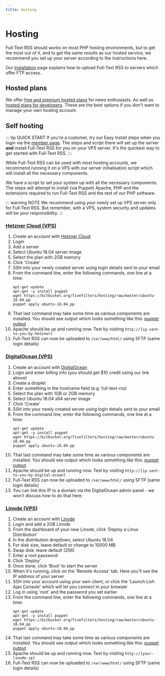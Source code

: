 ```yaml
---
title: Hosting
---
```


# Hosting

Full-Text RSS should works on most PHP hosting environments, but to get the most out of it, and to get the same results as our hosted service, we recommend you set up your server according to the instructions here.

Our [Installation](/full-text-rss/installation.html) page explains how to upload Full-Text RSS to servers which offer FTP access.

## Hosted plans

We offer [free and premium hosted plans](http://fivefilters.org/content-only/#section-pricing) for news enthusiasts. As well as [hosted plans for developers](https://market.mashape.com/fivefilters/full-text-rss). These are the best options if you don't want to manage your own hosting account.

## Self hosting

::: tip QUICK START
If you're a customer, try our Easy Install steps when you login via the [member page](https://member.fivefilters.org/). The steps and script there will set up the server **and** install Full-Text RSS for you on your VPS server. It's the quickest way to get started with Full-Text RSS.
:::

While Full-Text RSS can be used with most hosting accounts, we recommend running it on a VPS with our server initialisation script which will install all the necessary components.

We have a script to set your system up with all the necessary components. The steps will attempt to install (via Puppet) Apache, PHP and the extensions required to run Full-Text RSS and the rest of our PHP software.

::: warning NOTE
We recommend using your newly set up VPS server only for Full-Text RSS. But remember, with a VPS, system security and updates will be your responsibility.
:::

### [Hetzner Cloud (VPS)](https://www.hetzner.com/cloud)

1. Create an account with [Hetzner Cloud](https://www.hetzner.com/cloud)
1. Login
1. Add a server
1. Select Ubuntu 18.04 server image
1. Select the plan with 2GB memory
1. Click 'Create'
1. SSH into your newly created server using login details sent to your email
1. From the command line, enter the following commands, one line at a time: 
    ```
    apt-get update
    apt-get -y install puppet
    wget https://bitbucket.org/fivefilters/hosting/raw/master/ubuntu-18.04.pp
    puppet apply ubuntu-18.04.pp
    ```
1. That last command may take some time as various components are installed. You should see output which looks something like this: [puppet output](https://bitbucket.org/fivefilters/hosting/src/master/puppet-output.txt)
1. Apache should be up and running now. Test by visiting 
`http://[ip-sent-to-you-by-hetzner]`
1. Full-Text RSS can now be uploaded to `/var/www/html/` using SFTP (same login details)


### [DigitalOcean (VPS)](https://www.digitalocean.com/?refcode=53aa778d0c4a)

1. Create an account with [DigitalOcean](https://www.digitalocean.com/?refcode=53aa778d0c4a)
1. Login and enter billing info (you should get $10 credit using our link above)
1. Create a droplet
1. Enter something in the hostname field (e.g. full-text-rss)
1. Select the plan with 1GB or 2GB memory
1. Select Ubuntu 18.04 x64 server image
1. Click 'Create'
1. SSH into your newly created server using login details sent to your email
1. From the command line, enter the following commands, one line at a time: 
    ```
    apt-get update
    apt-get -y install puppet
    wget https://bitbucket.org/fivefilters/hosting/raw/master/ubuntu-18.04.pp
    puppet apply ubuntu-18.04.pp
    ```
1. That last command may take some time as various components are installed. You should see output which looks something like this: [puppet output](https://bitbucket.org/fivefilters/hosting/src/master/puppet-output.txt)
1. Apache should be up and running now. Test by visiting `http://[ip-sent-to-you-by-digital-ocean]`
1. Full-Text RSS can now be uploaded to `/var/www/html/` using SFTP (same login details)
1. You can link this IP to a domain via the DigitalOcean admin panel - we won't discuss how to do that here.

### [Linode (VPS)](http://www.linode.com/?r=f97d3f09cdc72c58fb35d3382796a7d57e8e8664)

1. Create an account with [Linode](http://www.linode.com/?r=f97d3f09cdc72c58fb35d3382796a7d57e8e8664)
1. Login and add a 2GB Linode
1. From the dashboard of your new Linode, click 'Deploy a Linux Distribution'
1. In the distribution dropdown, select Ubuntu 18.04
1. For disk size, leave default or change to 10000 MB
1. Swap disk: leave default (256)
1. Enter a root password
1. Click 'Deploy'
1. Once done, click 'Boot' to start the server
1. When it's running, click on the 'Remote Access' tab. Here you'll see the IP address of your server
1. SSH into your account using your own client, or click the 'Launch Lish Ajax Console' which will let you connect in your browser
1. Log in using 'root' and the password you set earlier
1. From the command line, enter the following commands, one line at a time: 
    ```
    apt-get update
    apt-get -y install puppet
    wget https://bitbucket.org/fivefilters/hosting/raw/master/ubuntu-18.04.pp
    puppet apply ubuntu-18.04.pp
    ```
1. That last command may take some time as various components are installed. You should see output which looks something like this: [puppet output](https://bitbucket.org/fivefilters/hosting/src/master/puppet-output.txt)
1. Apache should be up and running now. Test by visiting `http://[your-linode-ip]`
1. Full-Text RSS can now be uploaded to `/var/www/html/` using SFTP (same login details)
